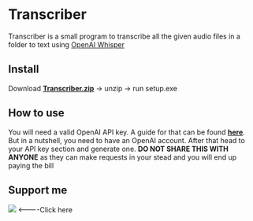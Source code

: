 # Transcriber

Transcriber is a small program to transcribe all the given audio files in a folder to text using [OpenAI Whisper](https://openai.com/research/whisper)

## Install
Download [**Transcriber.zip**](https://github.com/TheRoboDoc/Transcriber/releases/tag/v1.0.1.2) -> unzip -> run setup.exe

## How to use
You will need a valid OpenAI API key. A guide for that can be found [**here**](https://www.howtogeek.com/885918/how-to-get-an-openai-api-key/).
But in a nutshell, you need to have an OpenAI account. After that head to your API key section and generate one.
**DO NOT SHARE THIS WITH ANYONE** as they can make requests in your stead and you will end up paying the bill

## Support me
[<img src="https://cdn.discordapp.com/attachments/1096788658566209546/1121171401995472946/cup-borders.png">](https://ko-fi.com/robodoc) <----Click here
